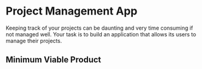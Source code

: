 # Project Management App

Keeping track of your projects can be daunting and very time consuming if not managed well. Your task is to build an application that allows its users to  manage their projects.


## Minimum Viable Product
